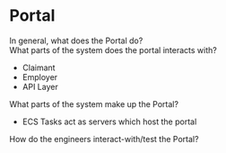 # Portal

In general, what does the Portal do?  
What parts of the system does the portal interacts with?  
- Claimant
- Employer
- API Layer

What parts of the system make up the Portal?  
- ECS Tasks act as servers which host the portal

How do the engineers interact-with/test the Portal?  